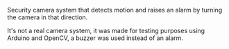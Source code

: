 Security camera system that detects motion and raises an alarm by turning the camera in that direction.

It's not a real camera system, it was made for testing purposes using Arduino and OpenCV, a buzzer was used instead of an alarm.
